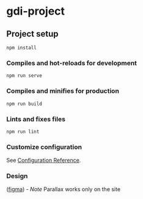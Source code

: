# gdi-project

## Project setup
```
npm install
```

### Compiles and hot-reloads for development
```
npm run serve
```

### Compiles and minifies for production
```
npm run build
```

### Lints and fixes files
```
npm run lint
```

### Customize configuration
See [Configuration Reference](https://cli.vuejs.org/config/).

### Design
([figma](https://www.figma.com/design/i0QJOHG4Y4dcqDubcGU0bh/Untitled?node-id=0-1&t=q0we2x7TubLkzNDl-1))
    - *Note* Parallax works only on the site
